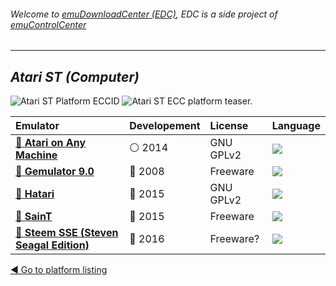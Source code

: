 ###### Welcome to [emuDownloadCenter (EDC)](https://github.com/PhoenixInteractiveNL/emuDownloadCenter/wiki/), EDC is a side project of [emuControlCenter](https://github.com/PhoenixInteractiveNL/emuControlCenter/wiki/)
***
## _Atari ST (Computer)_
![](https://raw.githubusercontent.com/wiki/PhoenixInteractiveNL/emuDownloadCenter/images_platform/ecc_st_cell.png "Atari ST Platform ECCID")
![](https://raw.githubusercontent.com/wiki/PhoenixInteractiveNL/emuDownloadCenter/images_platform/ecc_st_teaser.png "Atari ST ECC platform teaser.")

| Emulator | Developement | License | Language |
|:---------|:-------------|:--------|:---------|
| [:file_folder: **Atari on Any Machine**](https://github.com/PhoenixInteractiveNL/emuDownloadCenter/wiki/Emulator-aranym#menu) | :white_circle: 2014 | GNU GPLv2 | ![](https://raw.githubusercontent.com/wiki/PhoenixInteractiveNL/emuDownloadCenter/images_flags/icon_flag_EN_24.png) |
| [:file_folder: **Gemulator 9.0**](https://github.com/PhoenixInteractiveNL/emuDownloadCenter/wiki/Emulator-gemulator#menu) | :red_circle: 2008 | Freeware | ![](https://raw.githubusercontent.com/wiki/PhoenixInteractiveNL/emuDownloadCenter/images_flags/icon_flag_EN_24.png) |
| [:file_folder: **Hatari**](https://github.com/PhoenixInteractiveNL/emuDownloadCenter/wiki/Emulator-hatari#menu) | :large_blue_circle: 2015 | GNU GPLv2 | ![](https://raw.githubusercontent.com/wiki/PhoenixInteractiveNL/emuDownloadCenter/images_flags/icon_flag_EN_24.png) |
| [:file_folder: **SainT**](https://github.com/PhoenixInteractiveNL/emuDownloadCenter/wiki/Emulator-saint#menu) | :large_blue_circle: 2015 | Freeware | ![](https://raw.githubusercontent.com/wiki/PhoenixInteractiveNL/emuDownloadCenter/images_flags/icon_flag_EN_24.png) |
| [:file_folder: **Steem SSE (Steven Seagal Edition)**](https://github.com/PhoenixInteractiveNL/emuDownloadCenter/wiki/Emulator-steemsse#menu) | :large_blue_circle: 2016 | Freeware? | ![](https://raw.githubusercontent.com/wiki/PhoenixInteractiveNL/emuDownloadCenter/images_flags/icon_flag_EN_24.png) |

[:arrow_backward: Go to platform listing](https://github.com/PhoenixInteractiveNL/emuDownloadCenter/wiki/EDC-Platform-List)
